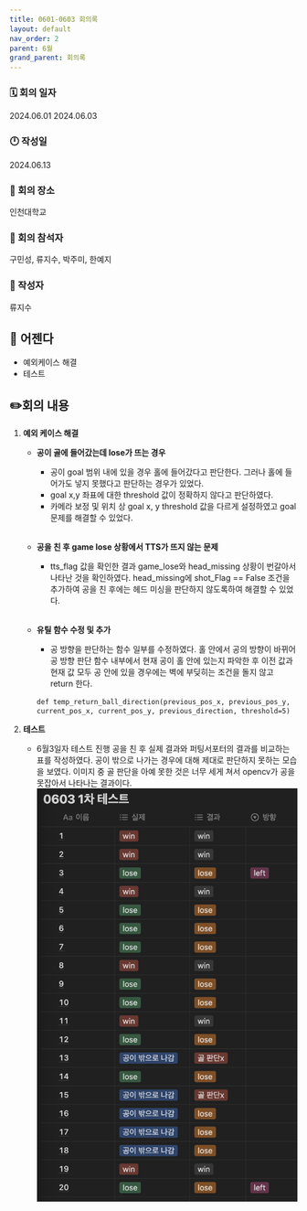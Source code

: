 ```yaml
---
title: 0601-0603 회의록
layout: default
nav_order: 2
parent: 6월
grand_parent: 회의록
---
```


### 🗓️ 회의 일자

2024.06.01
2024.06.03

### 🕛 작성일

2024.06.13

### 🚩 회의 장소

인천대학교

### 🤝 회의 참석자

구민성, 류지수, 박주미, 한예지

### 🙎 작성자

류지수

## 📣 어젠다

- 예외케이스 해결
- 테스트

## ✏️회의 내용

1. **예외 케이스 해결**

   - **공이 골에 들어갔는데 lose가 뜨는 경우**

     - 공이 goal 범위 내에 있을 경우 홀에 들어갔다고 판단한다. 그러나 홀에 들어가도 넣지 못했다고 판단하는 경우가 있었다.
     - goal x,y 좌표에 대한 threshold 값이 정확하지 않다고 판단하였다.
     - 카메라 보정 및 위치 상 goal x, y threshold 값을 다르게 설정하였고 goal 문제를 해결할 수 있었다.
       <br/><br/>

   - **공을 친 후 game lose 상황에서 TTS가 뜨지 않는 문제**

     - tts_flag 값을 확인한 결과 game_lose와 head_missing 상황이 번갈아서 나타난 것을 확인하였다. head_missing에 shot_Flag == False 조건을 추가하여 공을 친 후에는 헤드 미싱을 판단하지 않도록하여 해결할 수 있었다.
       <br/><br/>

   - **유틸 함수 수정 및 추가**
     - 공 방향을 판단하는 함수 일부를 수정하였다. 홀 안에서 공의 방향이 바뀌어
       공 방향 판단 함수 내부에서 현재 공이 홀 안에 있는지 파악한 후 이전 값과 현재 값 모두 공 안에 있을 경우에는 벽에 부딪히는 조건을 돌지 않고 return 한다.
     ```
     def temp_return_ball_direction(previous_pos_x, previous_pos_y, current_pos_x, current_pos_y, previous_direction, threshold=5)
     ```

2. **테스트**

   - 6월3일자 테스트 진행
     공을 친 후 실제 결과와 퍼팅서포터의 결과를 비교하는 표를 작성하였다.
     공이 밖으로 나가는 경우에 대해 제대로 판단하지 못하는 모습을 보였다.
     이미지 중 골 판단을 아예 못한 것은 너무 세게 쳐서 opencv가 공을 못잡아서 나타나는 결과이다.
     ![alt text](image.png)
